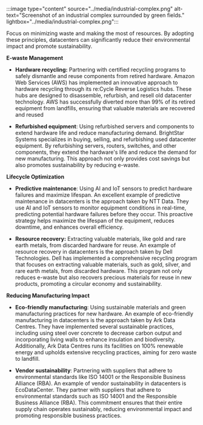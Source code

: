 :::image type="content" source="../media/industrial-complex.png" alt-text="Screenshot of an industrial complex surrounded by green fields." lightbox="../media/industrial-complex.png":::

Focus on minimizing waste and making the most of resources. By adopting these principles, datacenters can significantly reduce their environmental impact and promote sustainability.

**E-waste Management**

- **Hardware recycling:** Partnering with certified recycling programs to safely dismantle and reuse components from retired hardware. Amazon Web Services (AWS) has implemented an innovative approach to hardware recycling through its re:Cycle Reverse Logistics hubs. These hubs are designed to disassemble, refurbish, and resell old datacenter technology. AWS has successfully diverted more than 99% of its retired equipment from landfills, ensuring that valuable materials are recovered and reused

- **Refurbished equipment**: Using refurbished servers and components to extend hardware life and reduce manufacturing demand. BrightStar Systems specializes in buying, selling, and refurbishing used datacenter equipment. By refurbishing servers, routers, switches, and other components, they extend the hardware's life and reduce the demand for new manufacturing. This approach not only provides cost savings but also promotes sustainability by reducing e-waste.

**Lifecycle Optimization**

- **Predictive maintenance**: Using AI and IoT sensors to predict hardware failures and maximize lifespan. An excellent example of predictive maintenance in datacenters is the approach taken by NTT Data. They use AI and IoT sensors to monitor equipment conditions in real-time, predicting potential hardware failures before they occur. This proactive strategy helps maximize the lifespan of the equipment, reduces downtime, and enhances overall efficiency.

- **Resource recovery:** Extracting valuable materials, like gold and rare earth metals, from discarded hardware for reuse. An example of resource recovery in datacenters is the approach taken by Dell Technologies. Dell has implemented a comprehensive recycling program that focuses on extracting valuable materials, such as gold, silver, and rare earth metals, from discarded hardware. This program not only reduces e-waste but also recovers precious materials for reuse in new products, promoting a circular economy and sustainability.

**Reducing Manufacturing Impact**

- **Eco-friendly manufacturing**: Using sustainable materials and green manufacturing practices for new hardware. An example of eco-friendly manufacturing in datacenters is the approach taken by Ark Data Centres. They have implemented several sustainable practices, including using steel over concrete to decrease carbon output and incorporating living walls to enhance insulation and biodiversity. Additionally, Ark Data Centres runs its facilities on 100% renewable energy and upholds extensive recycling practices, aiming for zero waste to landfill.

- **Vendor sustainability**: Partnering with suppliers that adhere to environmental standards like ISO 14001 or the Responsible Business Alliance (RBA). An example of vendor sustainability in datacenters is EcoDataCenter. They partner with suppliers that adhere to environmental standards such as ISO 14001 and the Responsible Business Alliance (RBA). This commitment ensures that their entire supply chain operates sustainably, reducing environmental impact and promoting responsible business practices.